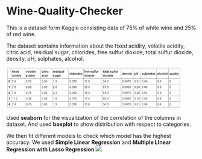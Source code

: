 # Wine-Quality-Checker
This is a dataset form Kaggle consisting data of 75% of white wine and 25% of red wine.

The dataset sontains information about the fixed acidity, volatile acidity, citric acid, residual sugar, chlorides, free sulfur dioxide, total sulfur dioxide, density, pH, sulphates, alcohol.

![](Images/dataset.png)

Used __seaborn__ for the visualization of the correlation of the columns in dataset.
And used __boxplot__ to show distribution with respect to categories.

We then fit different models to check which model has the highest accuracy. We used __Simple Linear Regression__ and __Multiple LInear Regression with Lasso Regression__
![](Images/)
